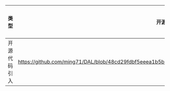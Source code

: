 | 类型 | 开源代码地址                                                                                | 文件名 | 公网IP地址/公网URL地址/域名/邮箱地址 | 用途说明 |
| ---- |---------------------------------------------------------------------------------------| ------ | ------------------------------------ |------|
| 开源代码引入 | https://github.com/ming71/DAL/blob/48cd29fdbf5eeea1b5b642bd1f04bbf1863b31e3/datasets/DOTA_devkit/DOTA2COCO.py | DAL_ID2732_for_PyTorch/datasets/DOTA_devkit/DOTA2COCO.py | http://captain.whu.edu.cn/DOTAweb/ | 文档地址 |




